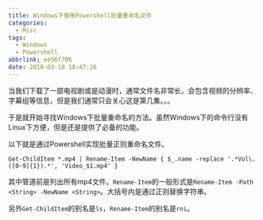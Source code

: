 ```yaml
---
title: Windows下使用Powershell批量重命名文件
categories:
  - Misc
tags:
  - Windows
  - Powershell
abbrlink: ee56f706
date: 2018-03-18 18:47:16
---
```



当我们下载了一部电视剧或是动漫时，通常文件名非常长，会包含视频的分辨率、字幕组等信息，但是我们通常只会关心这是第几集。。。

于是就开始寻找Windows下批量重命名的方法。虽然Windows下的命令行没有Linux下方便，但是还是提供了必备的功能。

以下就是通过Powershell实现批量正则重命名文件。

```shell
Get-ChildItem *.mp4 | Rename-Item -NewName { $_.name -replace '.*Vol\.([0-9]{1}).*', 'Video_$1.mp4' }
```

其中管道前是列出所有mp4文件。`Rename-Item`的一般形式是`Rename-Item -Path <String> -NewName <String>`。大括号内是通过正则替换字符串。

另外`Get-ChildItem`的别名是`ls`，`Rename-Item`的别名是`rni`。
